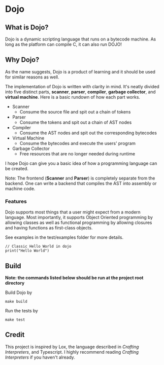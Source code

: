 # Dojo
 
## What is Dojo?
 
Dojo is a dynamic scripting language that runs on a bytecode machine. As long as the platform can compile C, it can also run DOJO!
 
## Why Dojo?
 
As the name suggests, Dojo is a product of learning and it should be used for similar reasons as well.
 
The implementation of Dojo is written with clarity in mind. It's neatly divided into five distinct parts, **scanner**, **parser**, **compiler**, **garbage collector**, and **virtual machine**. Here is a basic rundown of how each part works.
 
- Scanner
    - Consume the source file and spit out a chain of tokens
- Parser
    - Consume the tokens and spit out a chain of AST nodes
- Compiler
    - Consume the AST nodes and spit out the corresponding bytecodes
- Virtual Machine
    - Consume the bytecodes and execute the users' program
- Garbage Collector
    - Free resources that are no longer needed during runtime

I hope Dojo can give you a basic idea of how a programming language can be created.
 
Note: The frontend (**Scanner** and **Parser**) is completely separate from the backend. One can write a backend that compiles the AST into assembly or machine code.
 
### Features
 
Dojo supports most things that a user might expect from a modern language. Most importantly, it supports Object Oriented programming by allowing classes as well as functional programming by allowing closures and having functions as first-class objects.
 
See examples in the test/examples folder for more details.
 
```
// Classic Hello World in dojo
print("Hello World")
```
 
## Build
 
**Note: the commands listed below should be run at the project root directory**
 
Build Dojo by
```
make build
```
 
Run the tests by
```
make test
```
 
## Credit
This project is inspired by Lox, the language described in *Crafting Interpreters*, and Typescript.
I highly recommend reading *Crafting Interpreters* if you haven't already.
 
